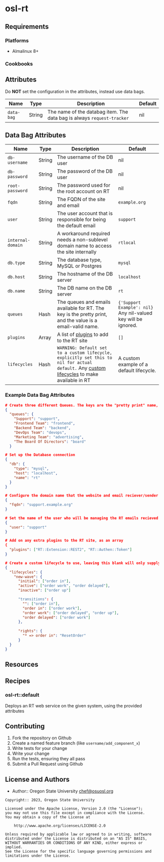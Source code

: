 # osl-rt

## Requirements

### Platforms

- Almalinux 8+

### Cookbooks

## Attributes

Do **NOT** set the configuration in the attributes, instead use data bags.

Name       | Type   | Description                                                            | Default
-----------|--------|------------------------------------------------------------------------|---------
`data-bag` | String | The name of the databag item. The data bag is always `request-tracker` | nil

## Data Bag Attributes

Name             | Type   | Description                                                  | Default
-----------------|--------|--------------------------------------------------------------|----------
`db-username`    | String | The username of the DB user                                  | nil
`db-password`    | String | The password of the DB user                                  | nil
`root-password`  | String | The password used for the root account on RT                 | nil
`fqdn`           | String | The FQDN of the site and email                               | `example.org`
`user`           | String | The user account that is responsible for being the default email | `support`
`internal-domain`| String | A workaround required needs a non-sublevel domain name to access the site internally | `rtlocal`
`db.type`        | String | The database type, MySQL or Postgres                         | `mysql`
`db.host`        | String | The hostname of the DB server                                | `localhost`
`db.name`        | String | The DB name on the DB server                                 | `rt`
`queues`         | Hash   | The queues and emails available for RT. The key is the pretty print, and the value is a email-valid name. | `{'Support Example': nil}` Any nil-valued key will be ignored.
`plugins`        | Array  | A list of [plugins](https://rt-wiki.bestpractical.com/wiki/Extensions) to add to the RT site | `[]`
`lifecycles`     | Hash   | `WARNING: Default set to a custom lifecycle, explicitly set this to nil for actual default.` Any [custom lifecycles](https://docs.bestpractical.com/rt/4.4.1/customizing/lifecycles.html) to make available in RT | A custom example of a default lifecycle.

### Example Data Bag Attributes

```json
# Create three different Queues. The keys are the "pretty print" name, while the values are the email name.
{
  "queues": {
    "Support": "support",
    "Frontend Team": "frontend",
    "Backend Team": "backend",
    "DevOps Team": "devops",
    "Marketing Team": "advertising",
    "The Board Of Directors": "board"
  }

# Set up the Database connection
{
  "db": {
    "type": "mysql",
    "host": "localhost",
    "name": "rt"
  }
}

# Configure the domain name that the website and email reciever/sender will be from
{
  "fqdn": "support.example.org"
}

# Set the name of the user who will be managing the RT emails recieved
{
  "user": "support"
}

# Add on any extra plugins to the RT site, as an array
{
  "plugins": ["RT::Extension::REST2", "RT::Authen::Token"]
}

# Create a custom lifecycle to use, leaving this blank will only supply the stock lifecycle
{
  "lifecycles": {
    "new-wave": {
      "initial": ["order in"],
      "active": ["order work", "order delayed"],
      "inactive": ["order up"]

      "transitions": {
        "": ["order in"],
        "order in": ["order work"],
        "order work": ["order delayed", "order up"],
        "order delayed": ["order work"]
      },
      
      "rights": {
        "* => order in": "ResetOrder"
      }
  }
}
```

## Resources

## Recipes

### osl-rt::default
Deploys an RT web service on the given system, using the provided attributes

## Contributing

1. Fork the repository on Github
1. Create a named feature branch (like `username/add_component_x`)
1. Write tests for your change
1. Write your change
1. Run the tests, ensuring they all pass
1. Submit a Pull Request using Github

## License and Authors

- Author:: Oregon State University <chef@osuosl.org>

```text
Copyright:: 2023, Oregon State University

Licensed under the Apache License, Version 2.0 (the "License");
you may not use this file except in compliance with the License.
You may obtain a copy of the License at

    http://www.apache.org/licenses/LICENSE-2.0

Unless required by applicable law or agreed to in writing, software
distributed under the License is distributed on an "AS IS" BASIS,
WITHOUT WARRANTIES OR CONDITIONS OF ANY KIND, either express or implied.
See the License for the specific language governing permissions and
limitations under the License.
```
